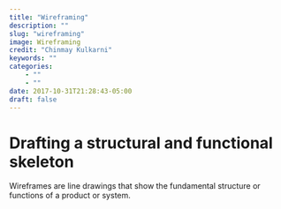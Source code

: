 ```yaml
---
title: "Wireframing"
description: ""
slug: "wireframing"
image: Wireframing
credit: "Chinmay Kulkarni"
keywords: ""
categories:
    - ""
    - ""
date: 2017-10-31T21:28:43-05:00
draft: false
---
```

# Drafting a structural and functional skeleton

Wireframes are line drawings that show the fundamental structure or functions of a product or system.
